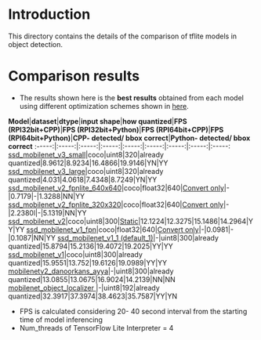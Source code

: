 # Introduction

This directory contains the details of the comparison of tflite models in object detection.

# Comparison results

* The results shown here is the **best results** obtained from each model using different optimization schemes shown in [here](models#methods-used-for-model-optimizations).

**Model**|**dataset**|**dtype**|**input shape**|**how quantized**|**FPS (RPI32bit+CPP)**|**FPS (RPI32bit+Python)**|**FPS (RPI64bit+CPP)**|**FPS (RPI64bit+Python)**|**CPP- detected/ bbox correct**|**Python- detected/ bbox correct**
:-----:|:-----:|:-----:|:-----:|:-----:|:-----:|:-----:|:-----:|:-----:
[ssd\_mobilenet\_v3\_small](models/ssd_mobilenet_v3_small)|coco|uint8|320|already quantized|8.9612|8.9234|16.4866|19.9146|YN|YY
[ssd\_mobilenet\_v3\_large](models/ssd_mobilenet_v3_large)|coco|uint8|320|already quantized|4.031|4.0618|7.4348|8.7249|YN|YY
[ssd\_mobilenet\_v2\_fpnlite\_640x640](models/ssd_mobilenet_v2_fpnlite_640x640)|coco|float32|640|[Convert only](https://github.com/accelr-net/tflite-perf-tests/tree/main/object_detection/models#3-convert-only-no-optimization)|-|0.7179|-|1.3288|NN|YY
[ssd\_mobilenet\_v2\_fpnlite\_320x320](models/ssd_mobilenet_v2_fpnlite_320x320)|coco|float32|640|[Convert only](https://github.com/accelr-net/tflite-perf-tests/tree/main/object_detection/models#3-convert-only-no-optimization)|-|2.2380l|-|5.1319|NN|YY
[ssd\_mobilenet\_v2](models/ssd_mobilenet_v2)|coco|uint8|300|[Static](https://github.com/accelr-net/tflite-perf-tests/tree/main/object_detection/models#2-static-integer-quantization-with-float-fallback-with-uint8-inference-input-type)|12.1224|12.3275|15.1486|14.2964|YY|YY
[ssd\_mobilenet\_v1\_fpn](models/ssd_mobilenet_v1_fpn)|coco|float32|640|[Convert only](https://github.com/accelr-net/tflite-perf-tests/tree/main/object_detection/models#3-convert-only-no-optimization)|-|0.0981|-|0.1087|NN|YY
[ssd\_mobilenet\_v1\_1 (default\_1)](models/ssd_mobilenet_v1_1%20(default_1))|-|uint8|300|already quantized|15.8794|15.2136|19.4072|19.2025|YY|YY
[ssd\_mobilenet\_v1](models/ssd_mobilenet_v1)|coco|uint8|300|already quantized|15.9551|13.752|19.6126|19.0989|YY|YY
[mobilenetv2\_danoorkans\_ayya](models/mobilenetv2_danoorkans_ayya)|-|uint8|300|already quantized|13.0855|13.0675|16.9024|14.2139|NN|NN
[mobilenet\_object\_localizer ](models/mobile_object_localizer)|-|uint8|192|already quantized|32.3917|37.3974|38.4623|35.7587|YY|YN


* FPS is calculated considering 20- 40 second interval from the starting time of model inferencing
* Num_threads of TensorFlow Lite Interpreter = 4

